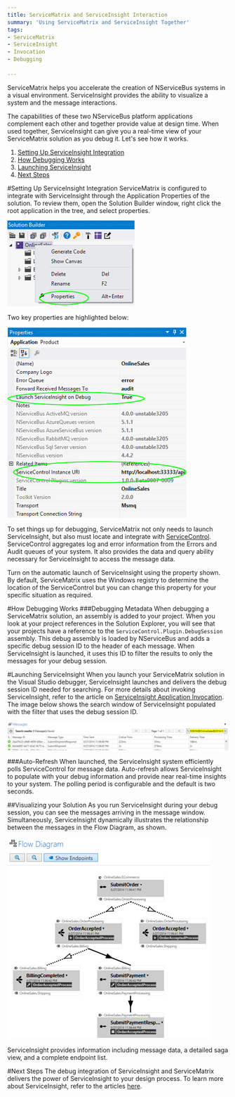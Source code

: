 ```yaml
---
title: ServiceMatrix and ServiceInsight Interaction
summary: 'Using ServiceMatrix and ServiceInsight Together'
tags:
- ServiceMatrix
- ServiceInsight
- Invocation
- Debugging

---
```

ServiceMatrix helps you accelerate the creation of NServiceBus systems in a visual environment.  ServiceInsight provides the ability to visualize a system and the message interactions.

The capabilities of these two NServiceBus platform applications complement each other and together provide value at design time. When used together, ServiceInsight can give you a real-time view of your ServiceMatrix solution as you debug it. Let's see how it works.

1. [Setting Up ServiceInsight Integration](#setting-up-serviceinsight-debugging "Service Insight Debugging Setup")
2. [How Debugging Works](#how-debugging-works "How Debugging Works")
2. [Launching ServiceInsight](#launching-serviceinsight "Launching ServiceInsight")
3. [Next Steps](#next-steps "Next Steps")

#Setting Up ServiceInsight Integration
ServiceMatrix is configured to integrate with ServiceInsight through the Application Properties of the  solution. To review them, open the Solution Builder window, right click the root application in the tree, and select properties.

![Solution Properties](images\servicematrix-solutionproperties.png)

Two key properties are highlighted below:

![Solution Properties Window](images/servicematrix-solutionpropertieswindow.png)

To set things up for debugging, ServiceMatrix not only needs to launch ServiceInsight, but also must locate and integrate with [ServiceControl](../ServiceControl/index.md "ServiceControl"). ServiceControl aggregates log and error information from the Errors and Audit queues of your system. It also provides the data and query ability necessary for ServiceInsight to access the message data. 

Turn on the automatic launch of ServiceInsight using the property shown.  By default, ServiceMatrix uses the Windows registry to determine the location of the ServiceControl but you can change this property for your specific situation as required. 

#How Debugging Works
###Debugging Metadata
When debugging a ServiceMatrix solution, an assembly is added to your project.  When you look at your project references in the Solution Explorer, you will see that your projects have a reference to the `ServiceControl.Plugin.DebugSession` assembly.  This debug assembly is loaded by NServiceBus and adds a specific debug session ID to the header of each message.  When ServiceInsight is launched, it uses this ID to filter the results to only the messages for your debug session. 

#Launching ServiceInsight
When you launch your ServiceMatrix solution in the Visual Studio debugger, ServiceInsight launches and delivers the debug session ID needed for searching. For more details about invoking ServiceInsight, refer to the article on [ServiceInsight Application Invocation](../ServiceInsight/application-invocation.md "Invoking ServiceInsight").  The image below shows the search window of ServiceInsight populated with the filter that uses the debug session ID.

![ServiceInsight Message Window](images/servicematrix-serviceinsightmessagewindow.png)

###Auto-Refresh
When launched, the ServiceInsight system efficiently polls ServiceControl for message data. Auto-refresh allows ServiceInsight to populate with your debug information and provide near real-time insights to your system. The polling period is configurable and the default is two seconds.   

##Visualizing your Solution
As you run ServiceInsight during your debug session, you can see the messages arriving in the message window. Simultaneously, ServiceInsight dynamically illustrates the relationship between the messages in the Flow Diagram, as shown.

![Flow Diagram of ServiceInsight](images/servicematrix-serviceinsightflowdiagram.png)

ServiceInsight provides information including message data, a detailed saga view, and a complete endpoint list.

#Next Steps
The debug integration of ServiceInsight and ServiceMatrix delivers the power of ServiceInsight to your design process. To learn more about ServiceInsight, refer to the articles [here](../ServiceInsight/index.md "ServiceInsight Documentation").
